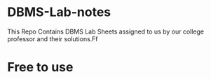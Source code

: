 # DBMS-Lab-notes

This Repo Contains DBMS Lab Sheets assigned to us by our college professor and their solutions.Ff

# Free to use
